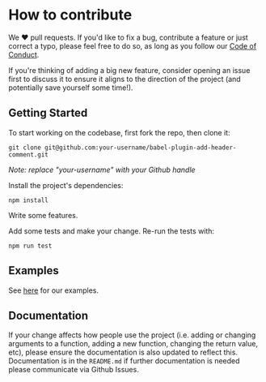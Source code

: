 # How to contribute
We ❤️ pull requests. If you'd like to fix a bug, contribute a feature or
just correct a typo, please feel free to do so, as long as you follow
our [Code of Conduct](https://github.com/Shopify/babel-plugin-add-header-comment/blob/master/CODE_OF_CONDUCT.md).

If you're thinking of adding a big new feature, consider opening an
issue first to discuss it to ensure it aligns to the direction of the
project (and potentially save yourself some time!).

## Getting Started
To start working on the codebase, first fork the repo, then clone it:
```
git clone git@github.com:your-username/babel-plugin-add-header-comment.git
```
*Note: replace "your-username" with your Github handle*

Install the project's dependencies:
```
npm install
```

Write some features.

Add some tests and make your change. Re-run the tests with:
```
npm run test
```

## Examples
See [here](https://github.com/Shopify/babel-plugin-add-header-comment/blob/master/examples) for our examples.

## Documentation
If your change affects how people use the project (i.e. adding or
changing arguments to a function, adding a new function, changing the
return value, etc), please ensure the documentation is also updated to
reflect this. Documentation is in the `README.md` if further documentation is needed please communicate via Github Issues.

